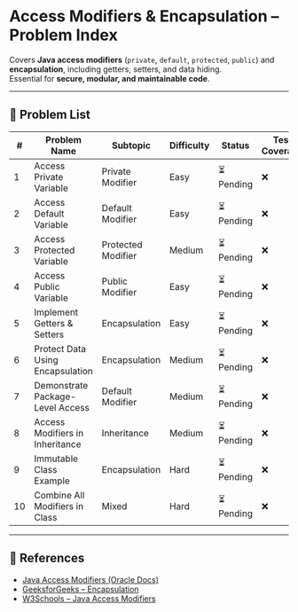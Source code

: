 # Access Modifiers & Encapsulation – Problem Index

Covers **Java access modifiers** (`private`, `default`, `protected`, `public`) and **encapsulation**, including getters, setters, and data hiding.  
Essential for **secure, modular, and maintainable code**.

---

## 📌 Problem List

| # | Problem Name | Subtopic | Difficulty | Status | Test Coverage |
|---|--------------|----------|------------|--------|---------------|
| 1 | Access Private Variable | Private Modifier | Easy | ⏳ Pending | ❌ |
| 2 | Access Default Variable | Default Modifier | Easy | ⏳ Pending | ❌ |
| 3 | Access Protected Variable | Protected Modifier | Medium | ⏳ Pending | ❌ |
| 4 | Access Public Variable | Public Modifier | Easy | ⏳ Pending | ❌ |
| 5 | Implement Getters & Setters | Encapsulation | Easy | ⏳ Pending | ❌ |
| 6 | Protect Data Using Encapsulation | Encapsulation | Medium | ⏳ Pending | ❌ |
| 7 | Demonstrate Package-Level Access | Default Modifier | Medium | ⏳ Pending | ❌ |
| 8 | Access Modifiers in Inheritance | Inheritance | Medium | ⏳ Pending | ❌ |
| 9 | Immutable Class Example | Encapsulation | Hard | ⏳ Pending | ❌ |
| 10 | Combine All Modifiers in Class | Mixed | Hard | ⏳ Pending | ❌ |

---

## 🔗 References

- [Java Access Modifiers (Oracle Docs)](https://docs.oracle.com/javase/tutorial/java/javaOO/accesscontrol.html)
- [GeeksforGeeks – Encapsulation](https://www.geeksforgeeks.org/encapsulation-in-java/)
- [W3Schools – Java Access Modifiers](https://www.w3schools.com/java/java_modifiers.asp)
